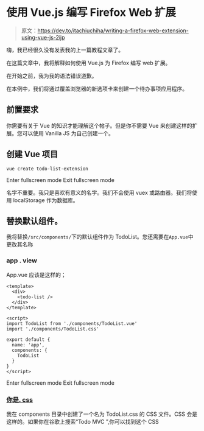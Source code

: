 # 使用 Vue.js 编写 Firefox Web 扩展

> 原文：<https://dev.to/itachiuchiha/writing-a-firefox-web-extension-using-vue-js-2ijp>

嗨，我已经很久没有发表我的上一篇教程文章了。

在这篇文章中，我将解释如何使用 Vue.js 为 Firefox 编写 web 扩展。

在开始之前，我为我的语法错误道歉。

在本例中，我们将通过覆盖浏览器的新选项卡来创建一个待办事项应用程序。

## 前置要求

你需要有关于 Vue 的知识才能理解这个帖子。但是你不需要 Vue 来创建这样的扩展。您可以使用 Vanilla JS 为自己创建一个。

## 创建 Vue 项目

```
vue create todo-list-extension 
```

Enter fullscreen mode Exit fullscreen mode

名字不重要。我只是喜欢有意义的名字。我们不会使用 vuex 或路由器。我们将使用 localStorage 作为数据库。

## 替换默认组件。

我将替换`/src/components/`下的默认组件作为 TodoList。您还需要在`App.vue`中更改其名称

### app . view

App.vue 应该是这样的；

```
<template>
  <div>
    <todo-list />
  </div>
</template>

<script>
import TodoList from './components/TodoList.vue'
import './components/TodoList.css'

export default {
  name: 'app',
  components: {
    TodoList
  }
}
</script> 
```

Enter fullscreen mode Exit fullscreen mode

### [你是. css](#todolistcss)

我在 components 目录中创建了一个名为 TodoList.css 的 CSS 文件。CSS 会是这样的。如果你在谷歌上搜索“Todo MVC ”,你可以找到这个 CSS